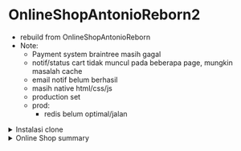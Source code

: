 # OnlineShopAntonioReborn2
- rebuild from OnlineShopAntonioReborn
- Note:
    - Payment system braintree masih gagal
    - notif/status cart tidak muncul pada beberapa page, mungkin masalah cache
    - email notif belum berhasil
    - masih native html/css/js
    - production set
    - prod:
        - redis belum optimal/jalan
<details>
<summary>Instalasi clone</summary>

- Local
    - git clone xxxx
    - `pipenv shell` (jika tidak bisa, activate manual di . source /home/aris/.local/share/virtualenvs/OnlineShopAntonioReborn2-9gnlXKj9/bin/activate)
    - `pipenv install`
    - pada settings.py, set allowed_host: 'localhost'
    - Database
        - set: user, pass, database, --> settings.py
        - `sudo service postgresql start`
        - sudo su --> su - postgres --> psql
        - `CREATE USER user_name WITH ENCRYPTED PASSWORD 'mypassword';`
        - `CREATE DATABASE dbname OWNER rolename;`
        - `GRANT ALL PRIVILEGES ON dbname TO aris;`
    - RabbitMQ & Celery (for email notif when place order)
        - [Install rabbitMq ubuntu](https://www.rabbitmq.com/install-debian.html)
        - sudo rabbitmq-server
        - cd myshop
        - celery -A myshop worker -l info
        - celery -A myshop flower >> open http://localhost:5555 (flower = monitoring celery)
    - Redis (recomendation system)
        - [Instalasi](https://redis.io/docs/getting-started/installation/install-redis-on-linux/)
        - [other command](https://github.com/ArisDjango/orm-postgres/blob/main/redis.)
        - `redis-server`
    - `python manage.py migrate`
    - `python manage.py createsuperuser`
    - `python manage.py runserver`
    - konten:
        - localhost:8000
        - localhost:8000/admin/
    - Backup:
        - `python manage.py dumpdata blog --indent=2 --output=blog/fixtures/backup2022.json`
    - Load:
        - `python manage.py loaddata backup2022.json`
- Production (docker)
    - git clone xxxx
    - pada settings.py, set allowed_host: 'XXX' --> IP Public
    - `docker-compose up`
    - `docker container ls` --> pastikan container jalan
    - migrate:
        - `docker-compose run --rm onlineshopantonio /bin/bash -c "cd myshop; python3 manage.py migrate"`
    - super user
        - `docker-compose run --rm onlineshopantonio /bin/bash -c "cd myshop; python3 manage.py createsuperuser"`
    - collect static
        - `docker-compose run --rm onlineshopantonio /bin/bash -c "cd myshop; python3 manage.py collectstatic --no-input"`

    
</details>

<details>
<summary>Online Shop summary</summary>

<details>
<summary>Creating an online shop project</summary>

- Create Project
    - myshop project
    - shop app
- Creating shop product catalog models
    - Category() --> name, slug
    - Product() --> category(FK=Category), name, slug, image, desc, price, available, created, updated
    - install pillow
- Registering catalog models on the
administration site
    - CategoryAdmin() --> list_display: name, slug, prepopulated_fields: slug, name)
    - ProductAdmin() --> list_display, list_filter, list_editable, prepopulated_fields
    - createsuperuser
- Building catalog views
    - product_list() --> category, categories, products, --> list.html
    - product_detail() --> product --> detail.html
    - shop/urls.py, myshop/urls.py
    - models.py --> reverse(), get_absolute_url()
- Creating catalog templates
    - templates
    ```
    templates/
        shop/
            base.html
            product/
                list.html
                detail.html
    ```
    - settings.py --> MEDIA_URL, MEDIA_ROOT
    - urls.py --> if settings.DEBUG: ...
</details>

<details>
<summary>Building a shopping cart</summary>
<details>
<summary>
Using Django sessions</summary>

    - django.contrib.sessions.middleware.SessionMiddleware
</details>

<details>
<summary>Session settings</summary>

- SESSION_COOKIE_AGE, SESSION_COOKIE_DOMAIN, SESSION_COOKIE_SECURE, SESSION_EXPIRE_AT_BROWSER_CLOSE, SESSION_SAVE_EVERY_REQUEST
- https://docs.
djangoproject.com/en/3.0/ref/settings/#sessions
</details>
- Session expiration
    - If you set SESSION_EXPIRE_AT_BROWSER_CLOSE to True, the session will expire when the user closes the browser, and the SESSION_COOKIE_AGE setting will not have any effect.
    - You can use the set_expiry() method of request.session to overwrite the
duration of the current session.
- Storing shopping carts in sessions 
    - settings.py --> CART_SESSION_ID = 'cart'
    - python manage.py startapp cart
    - cart.py -->Cart():
        - `__init__()`
        - `__len__`
        - add()
        - save()
        - remove()
        - get_total_price()
        - clear()
- Creating shopping cart views
    - Adding items to the cart
        - cart > forms.py --> CartAddProductForm()
        - views.py:
            - cart_add()
            - cart_remove()
            - cart_detail()
            - cart > urls.py

    - Building a template to display the cart
        ```
        templates/
            cart/
                detail.html
        ```
    - Adding products to the cart
        - views.py > product_detail() --> `... cart_product_form = CartAddProductForm()...`
        - shop/product/detail.html --> `...form action="{% url "cart:cart_add" product.id %}...`
        - runserver > detail page > input quantity > Add to cart

    - Updating product quantities in the cart
        - Tujuan : Kemampuan Merubah quantity pada detail page
        - cart > views.py > cart_detail() > `...for item in cart: dst ...`
        - cart > detail.html
        - replace `{{ item.quantity }}` dengan ` ...<form action="{% url "cart:cart_add" product.id %}" ...`
        -  http://127.0.0.1:8000/cart/

- Creating a context processor for the current
cart
    - Context processors
        - Tujuan: Agar cart update bisa tampil secara global
        - cart > context_processors.py > cart()
        - settings.py > `TEMPLATES ... 'cart.context_processors.cart',`
        - shop > templates > base.html > `...{% with total_items=cart|length %} dst...`
    - Setting the cart into the request context

</details>
</details>